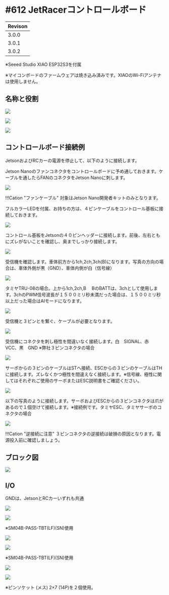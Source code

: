 # #612 JetRacerコントロールボード

|Revison|
|:--|
|3.0.0|
|3.0.1|
|3.0.2|

※Seeed Studio XIAO ESP32S3を付属

※マイコンボードのファームウェアは焼き込み済みです。XIAOのWi-Fiアンテナは使用しません。

## 名称と役割

![](./img/boardtop.jpg)

![](./img/boardbottom.jpg)

![](./img/xiaoRemove.jpg)

## コントロールボード接続例

JetsonおよびRCカーの電源を停止して、以下のように接続します。

Jetson Nanoのファンコネクタをコントロールボードに予め通しておきます。ケーブルを通したらFANのコネクタをJetson Nanoに刺します。

![](./img/connetting001.jpg)

!!!Cation "ファンケーブル"
	対象はJetson Nano開発者キットのみとなります。

フルカラーLEDを付属、お持ちの方は、４ピンケーブルをコントロール基板に接続しておきます。

![](./img/connetting002.jpg)

コントロール基板をJetsonの４０ピンヘッダーに接続します。前後、左右ともにズレがないことを確認し、奥までしっかり接続します。

![](./img/connetting003.jpg)

受信機を確認します。車体前方から1ch,2ch,3ch(B)になります。写真の方向の場合は、車体外側が黒（GND）、車体内側が白（信号線）

![](./img/connetting004.jpg)

タミヤTRU-08の場合。上から1ch,2ch,B 　BのBATTは、3chとして使用します。3chのPWM信号波長が１５００ミリ秒未満だった場合は、１５００ミリ秒以上だった場合はAIモードになります。

![](./img/ESC.jpg)

受信機と３ピンとを繋ぐ、ケーブルが必要となります。

![](./img/connetting005.jpg)

受信機にコネクタを刺し極性を間違いなく接続します。白　SIGNAL、赤　VCC、黒　GND ※弊社３ピンコネクタの場合

![](./img/connetting006.png)

サーボからの３ピンのケーブルはSTへ接続、ESCからの３ピンのケーブルはTHに接続します。ズレなくかつ極性を間違えなく接続します。※信号線、極性に関してはそれぞれご使用のサーボまたはESC説明書をご確認ください。

![](./img/connetting007.jpg)

以下の写真のように接続します。サーボおよびESCからの３ピンコネクタは爪があるので１個空けて接続します。※接続例です。タミヤESC、タミヤサーボのコネクタの場合

![](./img/connetting008.jpg)

!!!Cation "逆接続に注意"
	３ピンコネクタの逆接続は破損の原因となります。電源投入前に確認しましょう。


## ブロック図

![](./img/blockdiagram.png)

## I/O

GNDは、JetsonとRCカーいずれも共通

![](./img/i2cport.png)

![](./img/030001_I2C.JPG)

※SM04B-PASS-TBT(LF)(SN)使用

![](./img/spiport.png)

![](./img/030001_SPI.JPG)

※SM04B-PASS-TBT(LF)(SN)使用


![](./img/xiao14pin.png)

![](./img/030001_XIAO.JPG)

※ピンソケット (メス) 2×7 (14P)を２個使用。

